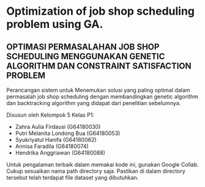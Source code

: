 # Optimization of job shop scheduling problem using GA.
## OPTIMASI PERMASALAHAN JOB SHOP SCHEDULING MENGGUNAKAN GENETIC ALGORITHM DAN CONSTRAINT SATISFACTION PROBLEM

Perancangan sistem untuk Menemukan solusi yang paling optimal dalam permasalah job shop scheduling dengan membandingkan genetic algorithm dan backtracking algorithm yang didapat dari penelitian sebelumnya.


Disusun oleh Kelompok 5 Kelas P1:

- Zahra Aulia Firdausi	    	(G64180030)
- Putri Melanita Londong Bua	(G64180053)
- Syukriyatul Hanifa		    	(G64180062)
- Annisa Faradila		         	(G64180074)
- Hendrika Anggriawan		      (G64180088)

Untuk pengalaman terbaik dalam memakai kode ini, gunakan Google Collab. Cukup sesuaikan nama path directory saja. Pastikan di dalam directory tersebut telah terdapat file dataset yang dibutuhkan.
